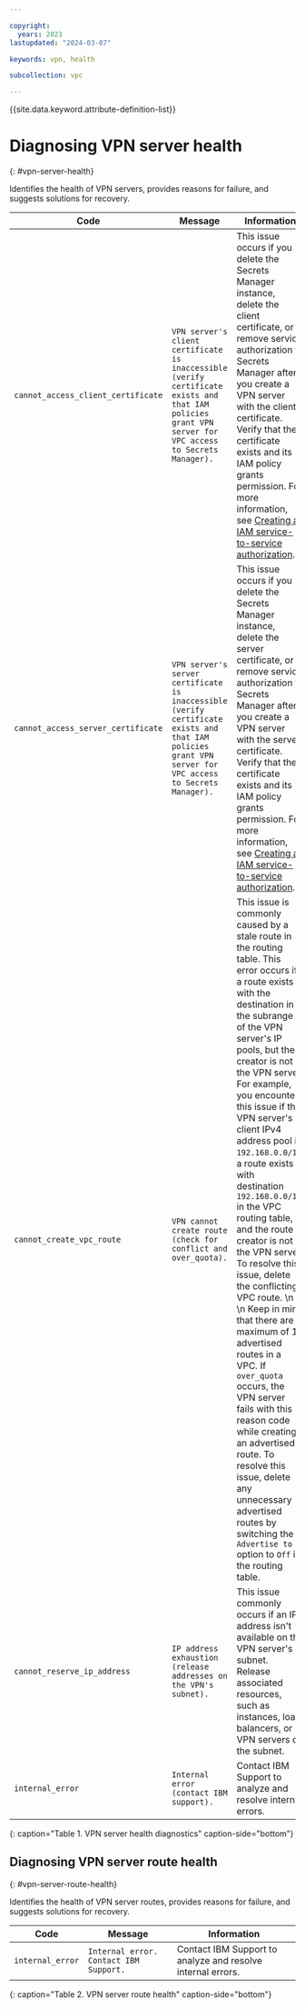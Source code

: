 ```yaml
---

copyright:
  years: 2023
lastupdated: "2024-03-07"

keywords: vpn, health

subcollection: vpc

---
```


{{site.data.keyword.attribute-definition-list}}

# Diagnosing VPN server health
{: #vpn-server-health}

Identifies the health of VPN servers, provides reasons for failure, and suggests solutions for recovery.

| Code | Message | Information |
| -------------- | ---------- | ------------ |
| `cannot_access_client_certificate`       | `VPN server's client certificate is inaccessible (verify certificate exists and that IAM policies grant VPN server for VPC access to Secrets Manager).`     |  This issue occurs if you delete the Secrets Manager instance, delete the client certificate, or remove service authorization to Secrets Manager after you create a VPN server with the client certificate. Verify that the certificate exists and its IAM policy grants permission. For more information, see [Creating an IAM service-to-service authorization](/docs/vpc?topic=vpc-client-to-site-authentication#creating-iam-service-to-service).   |
| `cannot_access_server_certificate`       | `VPN server's server certificate is inaccessible (verify certificate exists and that IAM policies grant VPN server for VPC access to Secrets Manager).`       |  This issue occurs if you delete the Secrets Manager instance, delete the server certificate, or remove service authorization to Secrets Manager after you create a VPN server with the server certificate. Verify that the certificate exists and its IAM policy grants permission. For more information, see [Creating an IAM service-to-service authorization](/docs/vpc?topic=vpc-client-to-site-authentication#creating-iam-service-to-service).    |
| `cannot_create_vpc_route`                |  `VPN cannot create route (check for conflict and over_quota).`  |  This issue is commonly caused by a stale route in the routing table. This error occurs if a route exists with the destination in the subrange of the VPN server's IP pools, but the creator is not the VPN server. For example, you encounter this issue if the VPN server's client IPv4 address pool is `192.168.0.0/16`, a route exists with destination `192.168.0.0/17` in the VPC routing table, and the route creator is not the VPN server. To resolve this issue, delete the conflicting VPC route.  \n  \n Keep in mind that there are a maximum of 15 advertised routes in a VPC. If `over_quota` occurs, the VPN server fails with this reason code while creating an advertised route. To resolve this issue, delete any unnecessary advertised routes by switching the `Advertise to` option to `Off` in the routing table. |
| `cannot_reserve_ip_address`              | `IP address exhaustion (release addresses on the VPN's subnet).`                                                                             | This issue commonly occurs if an IP address isn't available on the VPN server's subnet. Release associated resources, such as instances, load balancers, or VPN servers on the subnet.       |
| `internal_error` | `Internal error (contact IBM support).` | Contact IBM Support to analyze and resolve internal errors. |
{: caption="Table 1. VPN server health diagnostics" caption-side="bottom"}

## Diagnosing VPN server route health
{: #vpn-server-route-health}

Identifies the health of VPN server routes, provides reasons for failure, and suggests solutions for recovery.

| Code | Message  | Information |
| ---- | ------------ | ---------------- |
| `internal_error` | `Internal error. Contact IBM Support.` | Contact IBM Support to analyze and resolve internal errors. |
{: caption="Table 2. VPN server route health" caption-side="bottom"}
